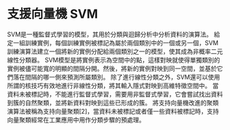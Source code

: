 # 支援向量機 SVM
 SVM是一種監督式學習的模型，其用於分類與迴歸分析中分析資料的演算法。
給定一組訓練實例，每個訓練實例被標記為屬於兩個類別中的一個或另一個，SVM訓練演算法建立一個將新的實例分配給兩個類別之一的模型，使其成為非概率二元線性分類器。
SVM模型是將實例表示為空間中的點，這樣對映就使得單獨類別的實例被儘可能寬的明顯的間隔分開。然後，將新的實例對映到同一空間，並基於它們落在間隔的哪一側來預測所屬類別。
除了進行線性分類之外，SVM還可以使用所謂的核技巧有效地進行非線性分類，將其輸入隱式對映到高維特徵空間中。
當資料未被標記時，不能進行監督式學習，需要用非監督式學習，它會嘗試找出資料到簇的自然聚類，並將新資料對映到這些已形成的簇。
將支持向量機改進的聚類演算法被稱為支持向量聚類[2]，當資料未被標記或者僅一些資料被標記時，支持向量聚類經常在工業應用中用作分類步驟的預處理。
